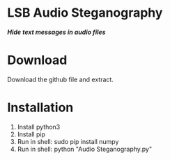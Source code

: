 LSB Audio Steganography
=======================

**_Hide text messages in audio files_**

Download
========
Download the github file and extract.

Installation
============
1. Install python3
2. Install pip
3. Run in shell: sudo pip install numpy
4. Run in shell: python "Audio Steganography.py"
